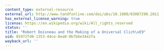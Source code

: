 ```yaml
---
content_type: external-resource
external_url: http://www.tandfonline.com/doi/abs/10.1080/03087298.2011.521329
has_external_license_warning: true
license: https://en.wikipedia.org/wiki/All_rights_reserved
status: ''
title: "Robert Doisneau and the Making of a Universal Clich\xE9"
uid: 85972fd0-1353-44ce-8ea0-0b7b6e34e2fa
wayback_url: ''
---
```

